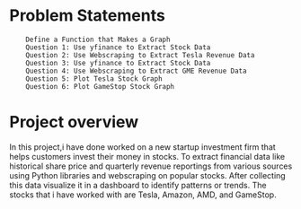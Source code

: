 # Problem Statements
        Define a Function that Makes a Graph
        Question 1: Use yfinance to Extract Stock Data
        Question 2: Use Webscraping to Extract Tesla Revenue Data
        Question 3: Use yfinance to Extract Stock Data
        Question 4: Use Webscraping to Extract GME Revenue Data
        Question 5: Plot Tesla Stock Graph
        Question 6: Plot GameStop Stock Graph


# Project overview

In this project,i have done worked on a new startup investment firm that helps customers invest their money in stocks. To extract financial data like historical share price and quarterly revenue reportings from various sources using Python libraries and webscraping on popular stocks. After collecting this data visualize it in a dashboard to identify patterns or trends. The stocks that i have worked with are Tesla, Amazon, AMD, and GameStop.
